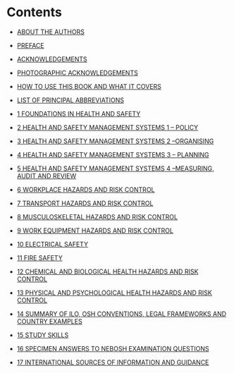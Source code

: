 # **Contents**

- [ABOUT THE AUTHORS]()
- [PREFACE]()
- [ACKNOWLEDGEMENTS]()
- [PHOTOGRAPHIC ACKNOWLEDGEMENTS]()
- [HOW TO USE THIS BOOK AND WHAT IT COVERS]()
- [LIST OF PRINCIPAL ABBREVIATIONS]()

- [1 FOUNDATIONS IN HEALTH AND SAFETY]()
- [2 HEALTH AND SAFETY MANAGEMENT SYSTEMS 1 – POLICY]()
- [3 HEALTH AND SAFETY MANAGEMENT SYSTEMS 2 –ORGANISING]()
- [4 HEALTH AND SAFETY MANAGEMENT SYSTEMS 3 – PLANNING]()
- [5 HEALTH AND SAFETY MANAGEMENT SYSTEMS 4 –MEASURING, AUDIT AND REVIEW]()
- [6 WORKPLACE HAZARDS AND RISK CONTROL]()
- [7 TRANSPORT HAZARDS AND RISK CONTROL]()
- [8 MUSCULOSKELETAL HAZARDS AND RISK CONTROL]()
- [9 WORK EQUIPMENT HAZARDS AND RISK CONTROL]()
- [10 ELECTRICAL SAFETY]()
- [11 FIRE SAFETY]()
- [12 CHEMICAL AND BIOLOGICAL HEALTH HAZARDS AND RISK CONTROL]()
- [13 PHYSICAL AND PSYCHOLOGICAL HEALTH HAZARDS AND RISK CONTROL]()
- [14 SUMMARY OF ILO, OSH CONVENTIONS, LEGAL FRAMEWORKS AND COUNTRY EXAMPLES]()
- [15 STUDY SKILLS]()
- [16 SPECIMEN ANSWERS TO NEBOSH EXAMINATION QUESTIONS]()
- [17 INTERNATIONAL SOURCES OF INFORMATION AND GUIDANCE]()